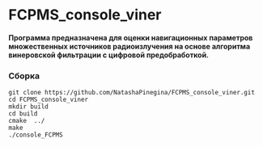 # FCPMS_console_viner
#### Программа предназначена для оценки навигационных параметров множественных источников радиоизлучения на основе алгоритма винеровской фильтрации с цифровой предобработкой.

### Сборка
```
git clone https://github.com/NatashaPinegina/FCPMS_console_viner.git
cd FCPMS_console_viner
mkdir build
cd build
cmake  ../
make
./console_FCPMS
```
